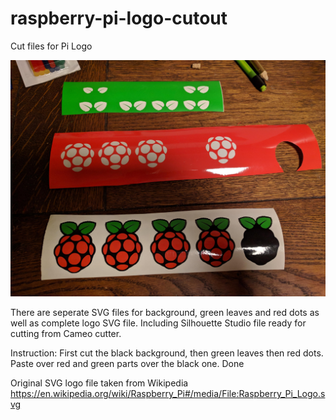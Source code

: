 # raspberry-pi-logo-cutout
Cut files for Pi Logo


![](https://raw.githubusercontent.com/bortek/raspberry-pi-logo-cutout/master/IMG_20181008_195243.jpg)

There are seperate SVG files for background, green leaves and red dots as well as complete logo SVG file.
Including Silhouette Studio file ready for cutting from Cameo cutter.

Instruction: First cut the black background, then green leaves then red dots. Paste over red and green parts over the black one. Done

Original SVG logo file taken from Wikipedia
https://en.wikipedia.org/wiki/Raspberry_Pi#/media/File:Raspberry_Pi_Logo.svg

